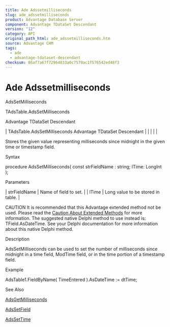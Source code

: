```yaml
---
title: Ade Adssetmilliseconds
slug: ade_adssetmilliseconds
product: Advantage Database Server
component: Advantage TDataSet Descendant
version: "12"
category: API
original_path_html: ade_adssetmilliseconds.htm
source: Advantage CHM
tags:
  - ade
  - advantage-tdataset-descendant
checksum: 86af7a67f72964033a0c7570ac1f576542ed48f3
---
```


# Ade Adssetmilliseconds

AdsSetMilliseconds

TAdsTable.AdsSetMilliseconds

Advantage TDataSet Descendant

| TAdsTable.AdsSetMilliseconds  Advantage TDataSet Descendant |  |  |  |  |

Stores the given value representing milliseconds since midnight in the given time or timestamp field.

Syntax

procedure AdsSetMilliseconds( const strFieldName : string; lTime: LongInt );

Parameters

| strFieldName | Name of field to set. |
| lTime | Long value to be stored in table. |

CAUTION It is recommended that this Advantage extended method not be used. Please read the [Caution About Extended Methods](ade_caution_about_extended_methods.md) for more information. The suggested native Delphi method to use instead is: TField.AsDateTime. See your Delphi documentation for more information about this native Delphi method.

Description

AdsSetMilliseconds can be used to set the number of milliseconds since midnight in a time field, ModTime field, or in the time portion of a timestamp field.

Example

AdsTable1.FieldByName( TimeEntered ).AsDateTime := dtTime;

See Also

[AdsGetMilliseconds](ade_adsgetmilliseconds.md)

[AdsSetField](ade_adssetfield.md)

[AdsSetTime](ade_adssettime.md)
